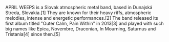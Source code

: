APRIL WEEPS is a Slovak atmospheric metal band, based in Dunajská Streda, Slovakia.[1] They are known for their heavy riffs, atmospheric melodies, intense and energetic performances.[2] The band released its first album titled "Outer Calm, Pain Within" in 2013[3] and played with such big names like Epica, Novembre, Draconian, In Mourning, Saturnus and Tristania[4] since then.[5]
